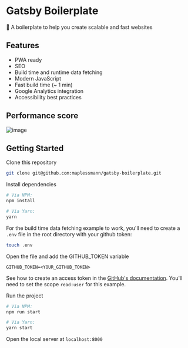 # Gatsby Boilerplate

🚀 A boilerplate to help you create scalable and fast websites

## Features

- PWA ready
- SEO
- Build time and runtime data fetching
- Modern JavaScript
- Fast build time (~ 1 min)
- Google Analytics integration
- Accessibility best practices

## Performance score

![image](https://user-images.githubusercontent.com/12679778/102672408-7977c600-416f-11eb-8eb7-05401732b5c4.png)

## Getting Started

Clone this repository

```bash
git clone git@github.com:maplessmann/gatsby-boilerplate.git
```

Install dependencies

```bash
# Via NPM:
npm install

# Via Yarn:
yarn
```

For the build time data fetching example to work, you'll need to create a `.env` file in the root directory with your github token:

```bash
touch .env
```

Open the file and add the GITHUB_TOKEN variable

```
GITHUB_TOKEN=<YOUR_GITHUB_TOKEN>
```

See how to create an access token in the [GitHub's documentation](https://docs.github.com/en/free-pro-team@latest/github/authenticating-to-github/creating-a-personal-access-token). You'll need to set the scope `read:user` for this example.

Run the project

```bash
# Via NPM:
npm run start

# Via Yarn:
yarn start
```

Open the local server at `localhost:8000`
